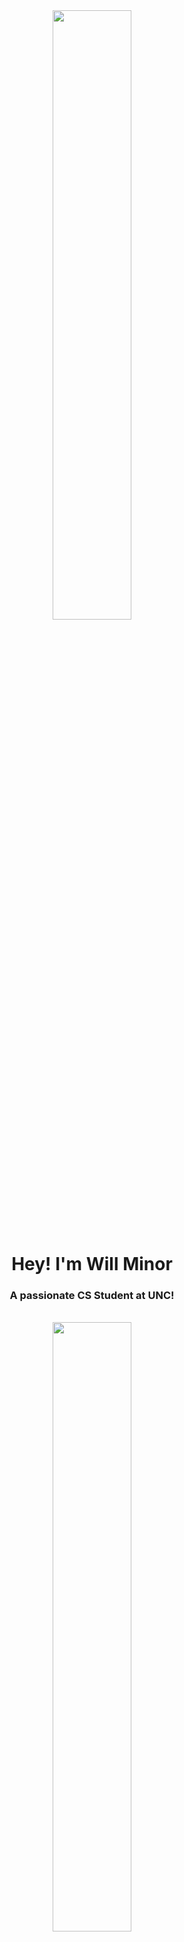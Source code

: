 <div align="center">
  <a href="#"><img width="50%" height="auto" src="https://user-images.githubusercontent.com/74038190/225813708-98b745f2-7d22-48cf-9150-083f1b00d6c9.gif" height="120px"/></a>
</div>

<h1 align="center">Hey! I'm Will Minor</h1>
<h3 align="center">A passionate CS Student at UNC!</h3><br>

<div align="center">
  <a href="#"><img width="50%" height="auto" src="https://user-images.githubusercontent.com/74038190/212744287-14f66c13-5458-40dc-9244-8ff533fc8f4a.gif" height="120px"/></a>
</div>

<a href="#"><img width="25%" height="auto" src="https://private-user-images.githubusercontent.com/74038190/241763895-fa83eeb9-f4e2-4d85-93f0-688af11babf8.gif" height = "100px"/></a>
## 🇪🇪 About me
  
- 🔎 Actively looking for **Internships**

- 🌱 Currently working on my **[AI Cover Letter Generator](https://github.com/colowill/AI-Cover-Letter-Generator)**

- ⚔️ Sharpening my **Data Structures and Algorithms** skills

- 👾 Looking to collaborate on **Open Source Projects** and **Indie Game Developments**

- 💜 Passionate about technology, music, film, video games, basketball, and my personal artwork


## 🚀 Language & Tools
<p align="left"
  <a href="https://www.java.com" target="_blank"> <img src="https://img.icons8.com/color/72/000000/java-coffee-cup-logo.png"/> </a>
  <a href="https://www.w3schools.com/c/" target="_blank"> <img src="https://img.icons8.com/?size=72&id=40670&format=png&color=000000"/>
    <a href="https://reactjs.org/" target="_blank"> <img src="https://img.icons8.com/color/72/000000/react-native.png"/> </a>
    <a href="https://tailwindcss.com/" target="_blank"> <img src="https://img.icons8.com/?size=72&id=CIAZz2CYc6Kc&format=png&color=000000"/> </a> 
    <a href="https://developer.mozilla.org/en-US/docs/Web/JavaScript" target="_blank"> <img src="https://img.icons8.com/color/72/000000/javascript.png"/> </a> 
    <a href="https://www.w3.org/html/" target="_blank"> <img src="https://img.icons8.com/color/72/000000/html-5.png"/> </a> 
    <a href="https://www.w3schools.com/css/" target="_blank"> <img src="https://img.icons8.com/color/72/000000/css3.png"/> </a> 
</p>

<p align="left">
    <a href="[![GitHub Streak](https://streak-stats.demolab.com?user=colowill&theme=tokyonight&hide_border=true&mode=weekly)](https://git.io/streak-stats)">
        <a href="https://git.io/streak-stats"><img src="https://streak-stats.demolab.com?user=colowill&theme=tokyonight&hide_border=true&mode=weekly" alt="GitHub Streak" /></a>
    </a>
</p>


## 💼 Work Experiences

- 🎧 Currently a DJ at **[WXYC 89.3 FM](https://wxyc.org/)**
  
- 🤵🏻‍♂️ Former Server at **[Chapel Hill Country Club](https://www.chapelhillcountryclub.com/)**
  
- 📠 Former Cashier across the companies of **[PDQ Chicken](https://www.eatpdq.com/)**, **[Hardee's](https://www.hardees.com/)**, and **[Food Lion](https://foodlion.com/)**


## 🔗 Connect with me
<p align="left">

<a href = "https://www.linkedin.com/in/will-minor/"><img src="https://img.icons8.com/fluent/72/000000/linkedin.png"/></a>
<a href = "https://www.instagram.com/wm.mp4/"><img src="https://img.icons8.com/fluent/72/000000/instagram-new.png"/></a>

</p>

<!--
**colowill/colowill** is a ✨ _special_ ✨ repository because its `README.md` (this file) appears on your GitHub profile.

Here are some ideas to get you started:

- 🔭 I’m currently working on ...
- 🌱 I’m currently learning ...
- 👯 I’m looking to collaborate on ...
- 🤔 I’m looking for help with ...
- 💬 Ask me about ...
- 📫 How to reach me: ...
- 😄 Pronouns: ...
- ⚡ Fun fact: ...
-->
